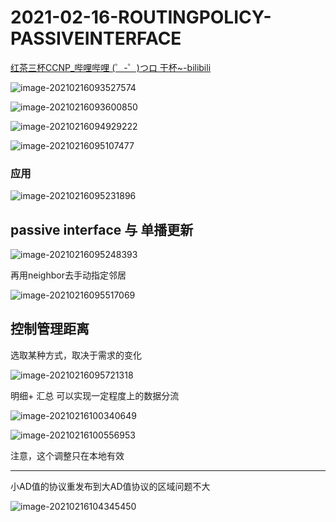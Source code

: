 # 2021-02-16-ROUTINGPOLICY-PASSIVEINTERFACE

[红茶三杯CCNP_哔哩哔哩 (゜-゜)つロ 干杯~-bilibili](https://www.bilibili.com/video/BV12W411k7ee?p=20&spm_id_from=pageDriver)

![image-20210216093527574](2021-02-16-ROUTINGPOLICY-PASSIVEINTERFACE.assets/image-20210216093527574.png)

![image-20210216093600850](2021-02-16-ROUTINGPOLICY-PASSIVEINTERFACE.assets/image-20210216093600850.png)

![image-20210216094929222](2021-02-16-ROUTINGPOLICY-PASSIVEINTERFACE.assets/image-20210216094929222.png)

![image-20210216095107477](2021-02-16-ROUTINGPOLICY-PASSIVEINTERFACE.assets/image-20210216095107477.png)

### 应用

![image-20210216095231896](2021-02-16-ROUTINGPOLICY-PASSIVEINTERFACE.assets/image-20210216095231896.png)

## passive interface 与 单播更新

![image-20210216095248393](2021-02-16-ROUTINGPOLICY-PASSIVEINTERFACE.assets/image-20210216095248393.png)

再用neighbor去手动指定邻居

![image-20210216095517069](2021-02-16-ROUTINGPOLICY-PASSIVEINTERFACE.assets/image-20210216095517069.png)

## 控制管理距离

选取某种方式，取决于需求的变化

![image-20210216095721318](2021-02-16-ROUTINGPOLICY-PASSIVEINTERFACE.assets/image-20210216095721318.png)

明细+ 汇总 可以实现一定程度上的数据分流

![image-20210216100340649](2021-02-16-ROUTINGPOLICY-PASSIVEINTERFACE.assets/image-20210216100340649.png)

![image-20210216100556953](2021-02-16-ROUTINGPOLICY-PASSIVEINTERFACE.assets/image-20210216100556953.png)

注意，这个调整只在本地有效

---

小AD值的协议重发布到大AD值协议的区域问题不大

![image-20210216104345450](2021-02-16-ROUTINGPOLICY-PASSIVEINTERFACE.assets/image-20210216104345450.png)